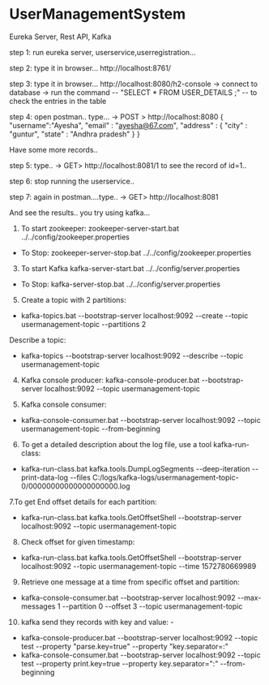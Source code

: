 # UserManagementSystem
Eureka Server, Rest API, Kafka

step 1:
run eureka server, userservice,userregistration...

step 2: type it in browser...
http://localhost:8761/

step 3: type it in browser...
http://localhost:8080/h2-console
 -> connect to database
 -> run the command -- "SELECT * FROM USER_DETAILS ;" -- to check the entries in the table

step 4: open postman..
type...
 -> POST > http://localhost:8080
 {
    "username":"Ayesha",
    "email" : "ayesha@67.com",
    "address" : {
        "city" : "guntur",
        "state" : "Andhra pradesh"
    }
}

Have some more records..

step 5: type..
 -> GET> http://localhost:8081/1
 to see the record of id=1..

step 6: stop running the userservice..

step 7: again in postman....type..
 -> GET> http://localhost:8081

 And see the results..
 you try using kafka...

 1. To start zookeeper:
zookeeper-server-start.bat  ../../config/zookeeper.properties
- To Stop: 
zookeeper-server-stop.bat  ../../config/zookeeper.properties

3. To start Kafka
kafka-server-start.bat  ../../config/server.properties
- To Stop: 
kafka-server-stop.bat  ../../config/server.properties

5. Create a topic with 2 partitions: 
- kafka-topics.bat --bootstrap-server localhost:9092 --create --topic usermanagement-topic --partitions 2

Describe a topic: 
- kafka-topics --bootstrap-server localhost:9092 --describe --topic usermanagement-topic

4. Kafka console producer: 
kafka-console-producer.bat --bootstrap-server localhost:9092 --topic  usermanagement-topic

5. Kafka console consumer:  
- kafka-console-consumer.bat --bootstrap-server localhost:9092  --topic usermanagement-topic --from-beginning

6. To get a detailed description about the log file, use a tool kafka-run-class: 
- kafka-run-class.bat kafka.tools.DumpLogSegments --deep-iteration --print-data-log --files C:/logs/kafka-logs/usermanagement-topic-0/00000000000000000000.log

7.To get End offset details for each partition: 
- kafka-run-class.bat kafka.tools.GetOffsetShell --bootstrap-server localhost:9092 --topic usermanagement-topic

8. Check offset for given timestamp: 
- kafka-run-class.bat kafka.tools.GetOffsetShell --bootstrap-server localhost:9092 --topic usermanagement-topic --time 1572780669989

9. Retrieve one message at a time from specific offset and partition:
- kafka-console-consumer.bat --bootstrap-server localhost:9092 --max-messages 1  --partition 0  --offset 3 --topic usermanagement-topic


10. kafka send they records with key and value: - 
- kafka-console-producer.bat --bootstrap-server localhost:9092 --topic test --property "parse.key=true" --property "key.separator=:"
- kafka-console-consumer.bat --bootstrap-server localhost:9092 --topic test --property print.key=true --property key.separator=":" --from-beginning
